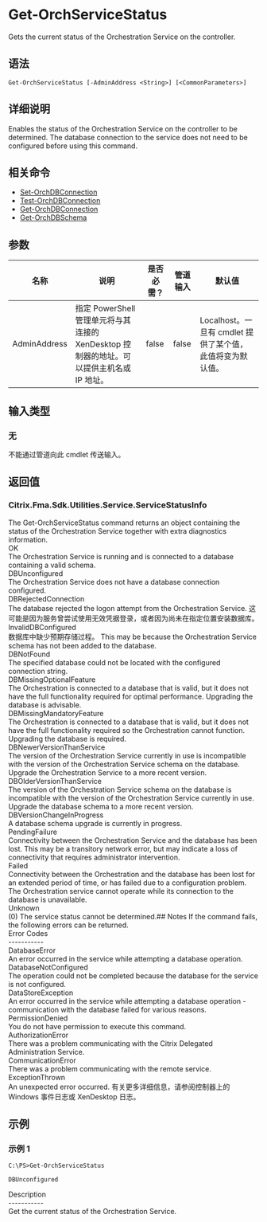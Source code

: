 # Get-OrchServiceStatus

Gets the current status of the Orchestration Service on the controller.

## 语法

    Get-OrchServiceStatus [-AdminAddress <String>] [<CommonParameters>]
    

## 详细说明

Enables the status of the Orchestration Service on the controller to be determined. The database connection to the service does not need to be configured before using this command.

## 相关命令

- [Set-OrchDBConnection](Set-OrchDBConnection.html)
- [Test-OrchDBConnection](Test-OrchDBConnection.html)
- [Get-OrchDBConnection](Get-OrchDBConnection.html)
- [Get-OrchDBSchema](Get-OrchDBSchema.html)

## 参数

| 名称           | 说明                                                         | 是否必需？ | 管道输入  | 默认值                                   |
| ------------ | ---------------------------------------------------------- | ----- | ----- | ------------------------------------- |
| AdminAddress | 指定 PowerShell 管理单元将与其连接的 XenDesktop 控制器的地址。可以提供主机名或 IP 地址。 | false | false | Localhost。一旦有 cmdlet 提供了某个值，此值将变为默认值。 |

## 输入类型

### 无

不能通过管道向此 cmdlet 传送输入。

## 返回值

### Citrix.Fma.Sdk.Utilities.Service.ServiceStatusInfo

The Get-OrchServiceStatus command returns an object containing the status of the Orchestration Service together with extra diagnostics information.  
OK  
The Orchestration Service is running and is connected to a database containing a valid schema.  
DBUnconfigured  
The Orchestration Service does not have a database connection configured.  
DBRejectedConnection  
The database rejected the logon attempt from the Orchestration Service. 这可能是因为服务曾尝试使用无效凭据登录，或者因为尚未在指定位置安装数据库。  
InvalidDBConfigured  
数据库中缺少预期存储过程。 This may be because the Orchestration Service schema has not been added to the database.  
DBNotFound  
The specified database could not be located with the configured connection string.  
DBMissingOptionalFeature  
The Orchestration is connected to a database that is valid, but it does not have the full functionality required for optimal performance. Upgrading the database is advisable.  
DBMissingMandatoryFeature  
The Orchestration is connected to a database that is valid, but it does not have the full functionality required so the Orchestration cannot function. Upgrading the database is required.  
DBNewerVersionThanService  
The version of the Orchestration Service currently in use is incompatible with the version of the Orchestration Service schema on the database. Upgrade the Orchestration Service to a more recent version.  
DBOlderVersionThanService  
The version of the Orchestration Service schema on the database is incompatible with the version of the Orchestration Service currently in use. Upgrade the database schema to a more recent version.  
DBVersionChangeInProgress  
A database schema upgrade is currently in progress.  
PendingFailure  
Connectivity between the Orchestration Service and the database has been lost. This may be a transitory network error, but may indicate a loss of connectivity that requires administrator intervention.  
Failed  
Connectivity between the Orchestration and the database has been lost for an extended period of time, or has failed due to a configuration problem. The Orchestration service cannot operate while its connection to the database is unavailable.  
Unknown  
(0) The service status cannot be determined.## Notes If the command fails, the following errors can be returned.  
Error Codes  
\---\---\-----  
DatabaseError  
An error occurred in the service while attempting a database operation.  
DatabaseNotConfigured  
The operation could not be completed because the database for the service is not configured.  
DataStoreException  
An error occurred in the service while attempting a database operation - communication with the database failed for various reasons.  
PermissionDenied  
You do not have permission to execute this command.  
AuthorizationError  
There was a problem communicating with the Citrix Delegated Administration Service.  
CommunicationError  
There was a problem communicating with the remote service.  
ExceptionThrown  
An unexpected error occurred. 有关更多详细信息，请参阅控制器上的 Windows 事件日志或 XenDesktop 日志。

## 示例

### 示例 1

    C:\PS>Get-OrchServiceStatus
    
    DBUnconfigured
    

Description  
\---\---\-----  
Get the current status of the Orchestration Service.